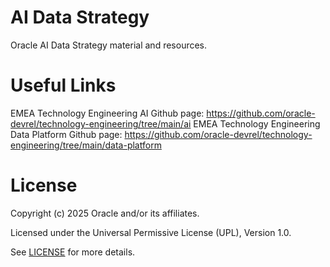 # AI Data Strategy 

Oracle AI Data Strategy material and resources.

# Useful Links

EMEA Technology Engineering AI Github page: https://github.com/oracle-devrel/technology-engineering/tree/main/ai 
EMEA Technology Engineering Data Platform Github page: https://github.com/oracle-devrel/technology-engineering/tree/main/data-platform 


# License
 
Copyright (c) 2025 Oracle and/or its affiliates.
 
Licensed under the Universal Permissive License (UPL), Version 1.0.
 
See [LICENSE](https://github.com/oracle-devrel/technology-engineering/blob/main/LICENSE.txt) for more details.

